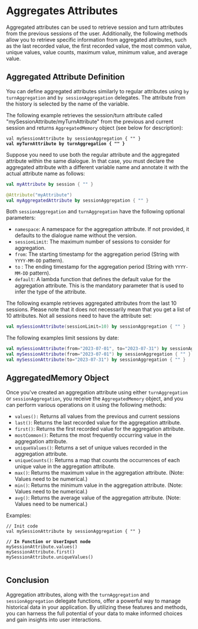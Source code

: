 # Aggregates Attributes

Aggregated attributes can be used to retrieve session and turn attributes from the previous sessions of the user. Additionally, the following methods allow you to retrieve specific information from aggregated attributes, such as the last recorded value, the first recorded value, the most common value, unique values, value counts, maximum value, minimum value, and average value.

## Aggregated Attribute Definition

You can define aggregated attributes similarly to regular attributes using `by turnAggregation` and `by sessionAggregation` delegates. The attribute from the history is selected by the name of the variable.

The following example retrieves the session/turn attribute called "mySessionAttribute/myTurnAttribute" from the previous and current session and returns `AggregatedMemory` object (see below for description):

<pre class="language-kotlin"><code class="lang-kotlin">val mySessionAttribute by sessionAggregation { "" }
<strong>val myTurnAttribute by turnAggregation { "" }
</strong></code></pre>

Suppose you need to use both the regular attribute and the aggregated attribute within the same dialogue. In that case, you must declare the aggregated attribute with a different variable name and annotate it with the actual attribute name as follows:

```kotlin
val myAttribute by session { "" }

@Attribute("myAttribute")
val myAggregatedAttribute by sessionAggregation { "" }
```

Both `sessionAggregation` and `turnAggregation` have the following optional parameters:

* `namespace`: A namespace for the aggregation attribute. If not provided, it defaults to the dialogue name without the version.
* `sessionLimit`: The maximum number of sessions to consider for aggregation.
* `from`: The starting timestamp for the aggregation period (String with `YYYY-MM-DD` pattern).
* `to` : The ending timestamp for the aggregation period (String with `YYYY-MM-DD` pattern).
* `default`:  A lambda function that defines the default value for the aggregation attribute. This is the mandatory parameter that is used to infer the type of the attribute.

The following example retrieves aggregated attributes from the last 10 sessions. Please note that it does not necessarily mean that you get a list of 10 attributes. Not all sessions need to have the attribute set:

```kotlin
val mySessionAttribute(sessionLimit=10) by sessionAggregation { "" }
```

The following examples limit sessions by date:

```kotlin
val mySessionAttribute(from="2023-07-01", to="2023-07-31") by sessionAggregation { "" }
val mySessionAttribute(from="2023-07-01") by sessionAggregation { "" }
val mySessionAttribute(to="2023-07-31") by sessionAggregation { "" }
```

## AggregatedMemory Object

Once you've created an aggregation attribute using either `turnAggregation` or `sessionAggregation`, you receive the `AggregatedMemory` object, and you can perform various operations on it using the following methods:

* `values():` Returns all values from the previous and current sessions
* `last()`: Returns the last recorded value for the aggregation attribute.
* `first()`: Returns the first recorded value for the aggregation attribute.
* `mostCommon()`: Returns the most frequently occurring value in the aggregation attribute.
* `uniqueValues()`: Returns a set of unique values recorded in the aggregation attribute.
* `uniqueCounts()`: Returns a map that counts the occurrences of each unique value in the aggregation attribute.
* `max()`: Returns the maximum value in the aggregation attribute. (Note: Values need to be numerical.)
* `min()`: Returns the minimum value in the aggregation attribute. (Note: Values need to be numerical.)
* `avg()`: Returns the average value of the aggregation attribute. (Note: Values need to be numerical.)

Examples:

<pre class="language-kotlin"><code class="lang-kotlin">// Init code
val mySessionAttribute by sessionAggregation { "" }
<strong>
</strong><strong>// In Function or UserInput node
</strong>mySessionAttribute.values()
mySessionAttribute.first()
mySessionAttribute.uniqueValues()

</code></pre>

## Conclusion

Aggregation attributes, along with the `turnAggregation` and `sessionAggregation` delegate functions, offer a powerful way to manage historical data in your application. By utilizing these features and methods, you can harness the full potential of your data to make informed choices and gain insights into user interactions.
